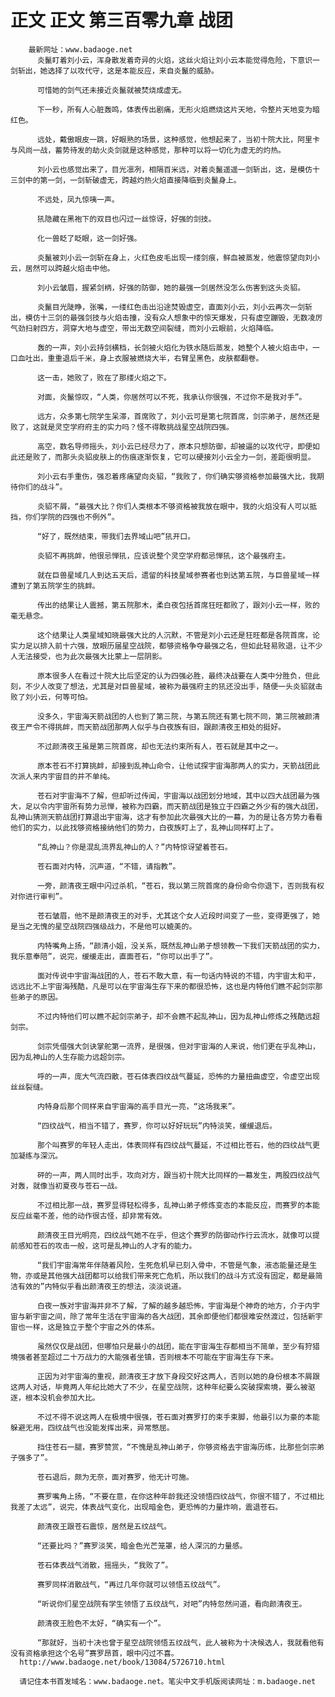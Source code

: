 # 正文 正文 第三百零九章 战团
        最新网址：www.badaoge.net
          炎鬣盯着刘小云，浑身散发着奇异的火焰，这丝火焰让刘小云本能觉得危险，下意识一剑斩出，她选择了以攻代守，这是本能反应，来自炎鬣的威胁。
      
          可惜她的剑气还未接近炎鬣就被焚烧成虚无。
      
          下一秒，所有人心脏轰鸣，体表传出剧痛，无形火焰燃烧这片天地，令整片天地变为暗红色。
      
          远处，戴傲眼皮一跳，好眼熟的场景，这种感觉，他想起来了，当初十院大比，阿里卡与风尚一战，蓄势待发的劫火炎剑就是这种感觉，那种可以将一切化为虚无的灼热。
      
          刘小云也感觉出来了，目光凛冽，相隔百米远，对着炎鬣遥遥一剑斩出，这，是模仿十三剑中的第一剑，一剑斩破虚无，跨越灼热火焰直接降临到炎鬣身上。
      
          不远处，凤九惊咦一声。
      
          犼隐藏在黑袍下的双目也闪过一丝惊讶，好强的剑技。
      
          化一兽眨了眨眼，这一剑好强。
      
          炎鬣被刘小云一剑斩在身上，火红色皮毛出现一缕剑痕，鲜血被蒸发，他震惊望向刘小云，居然可以跨越火焰击中他。
      
          刘小云皱眉，握紧剑柄，好强的防御，她的最强一剑居然没怎么伤害到这头炎貂。
      
          炎鬣目光陡睁，张嘴，一缕红色击出沿途焚毁虚空，直面刘小云，刘小云再次一剑斩出，模仿十三剑的最强剑技与火焰击撞，没有众人想象中的惊天爆发，只有虚空蹦毁，无数凌厉气劲扫射四方，洞穿大地与虚空，带出无数空间裂缝，而刘小云眼前，火焰降临。
      
          轰的一声，刘小云持剑横档，长剑被火焰化为铁水随后蒸发，她整个人被火焰击中，一口血吐出，重重退后千米，身上衣服被燃烧大半，右臂呈黑色，皮肤都翻卷。
      
          这一击，她败了，败在了那缕火焰之下。
      
          对面，炎鬣惊叹，“人类，你居然可以不死，我承认你很强，不过你不是我对手”。
      
          远方，众多第七院学生呆滞，首席败了，刘小云可是第七院首席，剑宗弟子，居然还是败了，这就是灵空学府府主的实力吗？怪不得敢挑战星空战院四强。
      
          高空，数名导师摇头，刘小云已经尽力了，原本只想防御，却被逼的以攻代守，即便如此还是败了，而那头炎貂皮肤上的伤痕逐渐恢复，它可以硬接刘小云全力一剑，差距很明显。
      
          刘小云右手重伤，强忍着疼痛望向炎貂，“我败了，你们确实够资格参加最强大比，我期待你们的战斗”。
      
          炎貂不屑，“最强大比？你们人类根本不够资格被我放在眼中，我的火焰没有人可以抵挡，你们学院的四强也不例外”。
      
          “好了，既然结束，带我们去界域山吧”犼开口。
      
          炎貂不再挑衅，他很忌惮犼，应该说整个灵空学府都忌惮犼，这个最强府主。
      
          就在巨兽星域几人到达五天后，遗留的科技星域参赛者也到达第五院，与巨兽星域一样遭到了第五院学生的挑衅。
      
          传出的结果让人震撼，第五院那木，柔白夜包括首席狂旺都败了，跟刘小云一样，败的毫无悬念。
      
          这个结果让人类星域知晓最强大比的人沉默，不管是刘小云还是狂旺都是各院首席，论实力足以排入前十六强，放眼历届星空战院，都够资格争夺最强之名，但如此轻易败退，让不少人无法接受，也为此次最强大比蒙上一层阴影。
      
          原本很多人在看过十院大比后坚定的认为四强必胜，最终决战要在人类中分胜负，但此刻，不少人改变了想法，尤其是对巨兽星域，被称为最强府主的犼还没出手，随便一头炎貂就击败了刘小云，何等可怕。
      
          没多久，宇宙海天箭战团的人也到了第三院，与第五院还有第七院不同，第三院被颜清夜王严令不得挑衅，而天箭战团那两人似乎与白夜族有旧，跟颜清夜王相处的挺好。
      
          不过颜清夜王虽是第三院首席，却也无法约束所有人，苍石就是其中之一。
      
          原本苍石不打算挑衅，却接到乱神山命令，让他试探宇宙海那两人的实力，天箭战团此次派人来内宇宙目的并不单纯。
      
          苍石对宇宙海不了解，但却听过传闻，宇宙海以战团划分地域，其中以四大战团最为强大，足以令内宇宙所有势力忌惮，被称为四霸，而天箭战团是独立于四霸之外少有的强大战团，乱神山猜测天箭战团打算退出宇宙海，这才有参加此次最强大比的一幕，为的是让各方势力看看他们的实力，以此找够资格接纳他们的势力，白夜族盯上了，乱神山同样盯上了。
      
          “乱神山？你是混乱流界乱神山的人？”内特惊讶望着苍石。
      
          苍石面对内特，沉声道，“不错，请指教”。
      
          一旁，颜清夜王眼中闪过杀机，“苍石，我以第三院首席的身份命令你退下，否则我有权对你进行审判”。
      
          苍石皱眉，他不是颜清夜王的对手，尤其这个女人近段时间变了一些，变得更强了，她是当之无愧的星空战院四强级战力，不是他可以媲美的。
      
          内特嘴角上扬，“颜清小姐，没关系，既然乱神山弟子想领教一下我们天箭战团的实力，我乐意奉陪”，说完，缓缓走出，直面苍石，“你可以出手了”。
      
          面对传说中宇宙海战团的人，苍石不敢大意，有一句话内特说的不错，内宇宙太和平，远远比不上宇宙海残酷，凡是可以在宇宙海生存下来的都很恐怖，这也是内特他们瞧不起剑宗那些弟子的原因。
      
          不过内特他们可以瞧不起剑宗弟子，却不会瞧不起乱神山，因为乱神山修炼之残酷远超剑宗。
      
          剑宗凭借强大剑诀掌舵第一流界，是很强，但对宇宙海的人来说，他们更在乎乱神山，因为乱神山的人生存能力远超剑宗。
      
          呼的一声，庞大气流四散，苍石体表四纹战气蔓延，恐怖的力量扭曲虚空，令虚空出现丝丝裂缝。
      
          内特身后那个同样来自宇宙海的高手目光一亮，“这场我来”。
      
          “四纹战气，相当不错了，赛罗，你可以好好玩玩”内特淡笑，缓缓退后。
      
          那个叫赛罗的年轻人走出，体表同样有四纹战气蔓延，不过相比苍石，他的四纹战气更加凝练与深沉。
      
          砰的一声，两人同时出手，攻向对方，跟当初十院大比同样的一幕发生，两股四纹战气对轰，就像当初夏夜与苍石一战。
      
          不过相比那一战，赛罗显得轻松得多，乱神山弟子修炼变态的本能反应，而赛罗的本能反应丝毫不差，他的动作很古怪，却非常有效。
      
          颜清夜王目光明亮，四纹战气她不在乎，但这个赛罗的防御动作行云流水，就像可以提前感知苍石的攻击一般，这可是乱神山的人才有的能力。
      
          “我们宇宙海常年伴随着风险，生死危机早已刻入骨中，不管是气象，液态能量还是生物，亦或是其他强大战团都可以给我们带来死亡危机，所以我们的战斗方式没有固定，都是最简洁有效的”内特似乎看出颜清夜王的想法，淡淡说道。
      
          白夜一族对宇宙海并非不了解，了解的越多越恐怖，宇宙海是个神奇的地方，介于内宇宙与新宇宙之间，除了常年生活在宇宙海的各大战团，其余即便他们都很难安然渡过，包括新宇宙也一样，这是独立于整个宇宙之外的体系。
      
          虽然仅仅是战团，但哪怕只是最小的战团，能在宇宙海生存都相当不简单，至少有狩猎境强者甚至超过二十万战力的大能强者坐镇，否则根本不可能在宇宙海生存下来。
      
          正因为对宇宙海的重视，颜清夜王才放下身段交好这两人，否则以她的身份根本不屑跟这两人对话，毕竟两人年纪比她大了不少，在星空战院，这种年纪要么突破探索境，要么被驱逐，根本没机会参加大比。
      
          不过不得不说这两人在极境中很强，苍石面对赛罗打的束手束脚，他最引以为豪的本能躲避无用，四纹战气也没能发挥出来，异常憋屈。
      
          挡住苍石一腿，赛罗赞赏，“不愧是乱神山弟子，你够资格去宇宙海历练，比那些剑宗弟子强多了”。
      
          苍石退后，颇为无奈，面对赛罗，他无计可施。
      
          赛罗嘴角上扬，“不要在意，在你这种年龄我还没领悟四纹战气，你很不错了，不过相比我差了太远”，说完，体表战气变化，出现暗金色，更恐怖的力量炸响，震退苍石。
      
          颜清夜王跟苍石震惊，居然是五纹战气。
      
          “还要比吗？”赛罗淡笑，暗金色光芒笼罩，给人深沉的力量感。
      
          苍石体表战气消散，摇摇头，“我败了”。
      
          赛罗同样消散战气，“再过几年你就可以领悟五纹战气”。
      
          “听说你们星空战院有学生领悟了五纹战气，对吧”内特忽然问道，看向颜清夜王。
      
          颜清夜王脸色不太好，“确实有一个”。
      
          “那就好，当初十决也曾于星空战院领悟五纹战气，此人被称为十决候选人，我就看他有没有资格承担这个名号”赛罗昂首，眼中闪过不喜。
      http://www.badaoge.net/book/13084/5726710.html
      
      请记住本书首发域名：www.badaoge.net。笔尖中文手机版阅读网址：m.badaoge.net